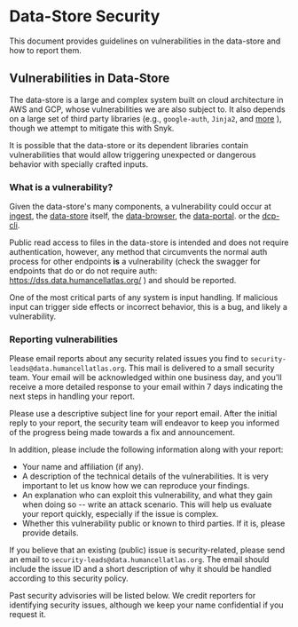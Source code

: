 # Data-Store Security

This document provides guidelines on vulnerabilities in the data-store
and how to report them.

## Vulnerabilities in Data-Store

The data-store is a large and complex system built on cloud architecture in
AWS and GCP, whose vulnerabilities we are also subject to.  It also depends 
on a large set of third party libraries (e.g., `google-auth`, `Jinja2`, and
[more](https://github.com/HumanCellAtlas/data-store/blob/master/requirements.txt) ),
though we attempt to mitigate this with Snyk.

It is possible that the data-store or its dependent libraries contain
vulnerabilities that would allow triggering unexpected or dangerous behavior
with specially crafted inputs.

### What is a vulnerability?

Given the data-store's many components, a vulnerability could occur at 
[ingest](https://github.com/HumanCellAtlas/upload-service), 
the [data-store](https://github.com/humancellatlas/data-store) itself, 
the [data-browser](https://github.com/HumanCellAtlas/data-browser), 
the [data-portal](https://github.com/HumanCellAtlas/data-portal).
or the [dcp-cli](https://github.com/humancellatlas/dcp-cli).

Public read access to files in the data-store is intended and does not require 
authentication, however, any method that circumvents the normal auth process
for other endpoints **is** a vulnerability (check the swagger for endpoints 
that do or do not require auth: https://dss.data.humancellatlas.org/ ) and
should be reported.

One of the most critical parts of any system is input handling. If malicious
input can trigger side effects or incorrect behavior, this is a bug, and likely
a vulnerability.

### Reporting vulnerabilities

Please email reports about any security related issues you find to
`security-leads@data.humancellatlas.org`.  This mail is delivered to a small 
security team.  Your email will be acknowledged within one business day, 
and you'll receive a more detailed response to your email within 7 days 
indicating the next steps in handling your report.

Please use a descriptive subject line for your report email.  After the initial
reply to your report, the security team will endeavor to keep you informed of
the progress being made towards a fix and announcement.

In addition, please include the following information along with your report:

* Your name and affiliation (if any).
* A description of the technical details of the vulnerabilities. It is very
  important to let us know how we can reproduce your findings.
* An explanation who can exploit this vulnerability, and what they gain when
  doing so -- write an attack scenario.  This will help us evaluate your report
  quickly, especially if the issue is complex.
* Whether this vulnerability public or known to third parties. If it is, please
  provide details.

If you believe that an existing (public) issue is security-related, please send
an email to `security-leads@data.humancellatlas.org`.  The email should include 
the issue ID and a short description of why it should be handled according to 
this security policy.

Past security advisories will be listed below.  We credit reporters for identifying
security issues, although we keep your name confidential if you request it.
